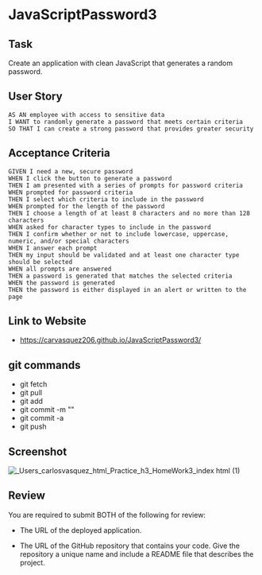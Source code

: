 # JavaScriptPassword3

## Task
Create an application with clean JavaScript that generates a random password.

## User Story

```
AS AN employee with access to sensitive data
I WANT to randomly generate a password that meets certain criteria
SO THAT I can create a strong password that provides greater security
```

## Acceptance Criteria

```
GIVEN I need a new, secure password
WHEN I click the button to generate a password
THEN I am presented with a series of prompts for password criteria
WHEN prompted for password criteria
THEN I select which criteria to include in the password
WHEN prompted for the length of the password
THEN I choose a length of at least 8 characters and no more than 128 characters
WHEN asked for character types to include in the password
THEN I confirm whether or not to include lowercase, uppercase, numeric, and/or special characters
WHEN I answer each prompt
THEN my input should be validated and at least one character type should be selected
WHEN all prompts are answered
THEN a password is generated that matches the selected criteria
WHEN the password is generated
THEN the password is either displayed in an alert or written to the page
```
## Link to Website
- https://carvasquez206.github.io/JavaScriptPassword3/

## git commands
- git fetch
- git pull
- git add
- git commit -m ""
- git commit -a
- git push


## Screenshot
![_Users_carlosvasquez_html_Practice_h3_HomeWork3_index html (1)](https://user-images.githubusercontent.com/63617482/130335303-1c9298f6-6bb6-491a-ad5c-28fb6cec3e34.png)



## Review

You are required to submit BOTH of the following for review:

* The URL of the deployed application.

* The URL of the GitHub repository that contains your code. Give the repository a unique name and include a README file that describes the project.

